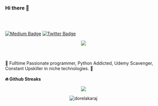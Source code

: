 ### Hi there 👋 
<br>
<br>


<a href="https://dkwebsolutions.medium.com" rel="nofollow"><img src="https://img.shields.io/badge/medium-%2312100E.svg?style=for-the-badge&logo=medium&logoColor=white" alt="Medium Badge" data-canonical- style="max-width: 100%;"></a>
<a href="https://twitter.com/dorelakaraj" rel="nofollow"><img src="https://img.shields.io/badge/twitter-%231DA1F2.svg?style=for-the-badge&logo=twitter&logoColor=white" alt="Twitter Badge" data-canonical- style="max-width: 100%;"></a>

<p align='center'>
    <img src="https://gidigi.com/cdn/love.gif">
</p>

<br>
<br>
🐍 Fulltime Passionate programmer, Python Addicted, Udemy Scavenger, Constant Upskiller in niche technologies. 🐍
<br>
<br>
<b>🔥 Github Streaks</b>
<p align="center">
<img src="https://github-readme-stats.vercel.app/api?username=dorelakaraj&show_icons=true&theme=jolly&count_private=true"/>
</p>


<p align="center">
<img src="https://github-readme-streak-stats.herokuapp.com/?user=dorelakaraj&theme=black-ice&hide_border=true&stroke=0000&background=0D1117&ring=e05397&fire=e05397&currStreakLabel=e05397&bg_color=30,e96443,904e95&title_color=fff&text_color=fff" alt="dorelakaraj" /></p>
<br>
